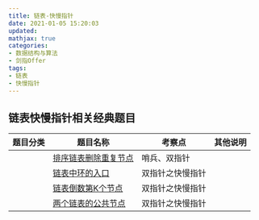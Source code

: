 ```yaml
---
title: 链表-快慢指针
date: 2021-01-05 15:20:03
updated:
mathjax: true
categories:
- 数据结构与算法
- 剑指Offer
tags: 
- 链表
- 快慢指针
---
```

## 链表快慢指针相关经典题目

|  题目分类 | 题目名称 |考察点   |其他说明|
|  ----  | ---- |----  |----  |
| | [排序链表删除重复节点](./deleteDuplication.html)  |哨兵、双指针|
| | [链表中环的入口](../entryNodeOfLoop.html)  |双指针之快慢指针|
| | [链表倒数第K个节点](../findKthToTail.html)  |双指针之快慢指针|
| | [两个链表的公共节点](findFirstCommonNode.html)  |双指针之快慢指针|
